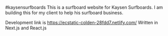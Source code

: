 #kaysensurfboards
This is a surfboard website for Kaysen Surfboards. I am building this for my client to help his surfboard business. 

Development link is https://ecstatic-colden-28fdd7.netlify.com/
Written in Next.js and React.js
